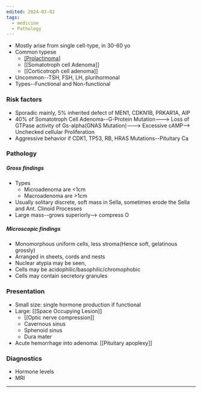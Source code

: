 ```yaml
---
edited: 2024-03-02
tags:
  - medicine
  - Pathology
---
```

- Mostly arise from single cell-type, in 30-60 yo
- Common typese
	- [[Prolactinoma]](commonest)
	- [[Somatotroph cell Adenoma]]
	- [[Corticotroph cell adenoma]] 
- Uncommon--TSH, FSH, LH, plurihormonal
- Types--Functional and Non-functional

### Risk factors
- Sporadic mainly, 5% inherited defect of MEN1, CDKN1B, PRKAR1A, AIP
- 40% of Somatotroph Cell Adenoma--G-Protein Mutation---> Loss of GTPase activity of Gs-alpha(GNAS Mutation)---> Excessive cAMP--> Unchecked cellular Proliferation
- Aggressive behavior if CDK1, TP53, RB, HRAS Mutations--Pituitary Ca

### Pathology
##### Gross findings
- Types
	- Microadenoma are <1cm
	- Macroadenoma are >1cm
- Usually solitary discrete, soft mass in Sella, sometimes erode the Sella and Ant. Clinoid Processes
- Large mass--grows superiorly--> compress O
##### Microscopic findings
- Monomorphous uniform cells, less stroma(Hence soft, gelatinous grossly)
- Arranged in sheets, cords and nests
- Nuclear atypia may be seen,
- Cells may be acidophilic/basophilic/chromophobic
- Cells may contain secretory granules
### Presentation
- Small size: single hormone production if functional
- Large: [[Space Occupying Lesion]]
	- [[Optic nerve compression]]
	- Cavernous sinus
	- Sphenoid sinus
	- Dura mater
- Acute hemorrhage into adenoma: [[Pituitary apoplexy]]

### Diagnostics
- Hormone levels
- MRI



---
